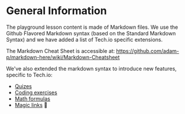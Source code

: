 # General Information

The playground lesson content is made of Markdown files. We use the Github Flavored Markdown syntax (based on the Standard Markdown Syntax) and we have added a list of Tech.io specific extensions.

The Markdown Cheat Sheet is accessible at: https://github.com/adam-p/markdown-here/wiki/Markdown-Cheatsheet

We've also extended the markdown syntax to introduce new features, specific to Tech.io:

- [Quizes](/playgrounds/408/tech-io-documentation/content/quiz)
- [Coding exercises](/playgrounds/408/tech-io-documentation/content/coding-exercise)
- [Math formulas](/playgrounds/408/tech-io-documentation/content/math-formula)
- [Magic links](/playgrounds/408/tech-io-documentation/content/magic-links)

